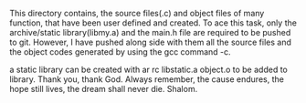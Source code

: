 This directory contains, the source files(.c) and object files
of many function, that have been user defined and created.
To ace this task, only the archive/static library(libmy.a) and the main.h file are required to be pushed to git.
However, I have pushed along side with them all the source files and the object codes generated by using the gcc command -c.

a static library can be created with ar rc libstatic.a object.o to be added to library.
Thank you, thank God.
Always remember,
	   the cause endures,
	   the hope still lives,
	   the dream shall never die.
	   Shalom.
